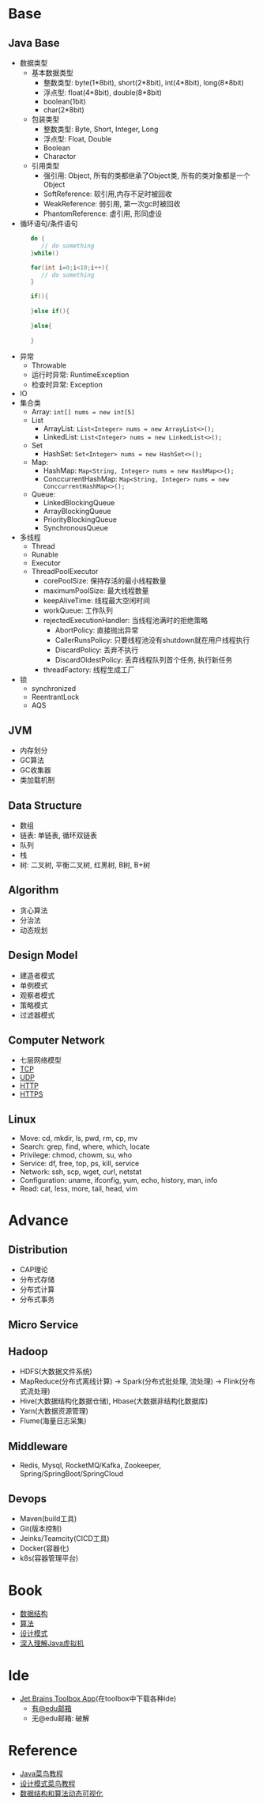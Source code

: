 # Base
## Java Base
* 数据类型
    * 基本数据类型
      * 整数类型: byte(1\*8bit), short(2\*8bit), int(4\*8bit), long(8\*8bit)
      * 浮点型: float(4\*8bit), double(8\*8bit)
      * boolean(1bit)
      * char(2\*8bit)
   * 包装类型
      * 整数类型: Byte, Short, Integer, Long
      * 浮点型: Float, Double
      * Boolean
      * Charactor
   * 引用类型
      * 强引用: Object, 所有的类都继承了Object类, 所有的类对象都是一个Object
      * SoftReference: 软引用,内存不足时被回收
      * WeakReference: 弱引用, 第一次gc时被回收
      * PhantomReference: 虚引用, 形同虚设
* 循环语句/条件语句
   ```Java
      do {
         // do something
      }while()
   ```
   ```Java
      for(int i=0;i<10;i++){
         // do something
      }
   ```
   ```Java
      if(){
      
      }else if(){
      
      }else{
      
      }
   ```
* 异常
   * Throwable
   * 运行时异常: RuntimeException
   * 检查时异常: Exception
* IO
* 集合类
   * Array: `int[] nums = new int[5]`
   * List
      * ArrayList: `List<Integer> nums = new ArrayList<>();`
      * LinkedList: `List<Integer> nums = new LinkedList<>();`
   * Set
      * HashSet: `Set<Integer> nums = new HashSet<>();`
   * Map: 
      * HashMap: `Map<String, Integer> nums = new HashMap<>();`
      * ConccurrentHashMap: `Map<String, Integer> nums = new ConccurrentHashMap<>();`
   * Queue:
      * LinkedBlockingQueue
      * ArrayBlockingQueue
      * PriorityBlockingQueue
      * SynchronousQueue
* 多线程
   * Thread
   * Runable
   * Executor
   * ThreadPoolExecutor
       * corePoolSize: 保持存活的最小线程数量
       * maximumPoolSize: 最大线程数量
       * keepAliveTime: 线程最大空闲时间
       * workQueue: 工作队列
       * rejectedExecutionHandler: 当线程池满时的拒绝策略
           * AbortPolicy: 直接抛出异常
           * CallerRunsPolicy: 只要线程池没有shutdown就在用户线程执行
           * DiscardPolicy: 丢弃不执行
           * DiscardOldestPolicy: 丢弃线程队列首个任务, 执行新任务
       * threadFactory: 线程生成工厂
* 锁
   * synchronized
   * ReentrantLock
   * AQS
## JVM
* 内存划分
* GC算法
* GC收集器
* 类加载机制
## Data Structure
* 数组
* 链表: 单链表, 循环双链表
* 队列
* 栈
* 树: 二叉树, 平衡二叉树, 红黑树, B树, B+树
## Algorithm
* 贪心算法
* 分治法
* 动态规划
## Design Model
* 建造者模式
* 单例模式
* 观察者模式
* 策略模式
* 过滤器模式
## Computer Network
* 七层网络模型
* [TCP](https://tools.ietf.org/html/rfc793)
* [UDP](https://tools.ietf.org/html/rfc768)
* [HTTP](https://developer.mozilla.org/en-US/docs/Web/HTTP#:~:text=Hypertext%20Transfer%20Protocol%20(HTTP)%20is,be%20used%20for%20other%20purposes.)
* [HTTPS](https://www.ssl.com/faqs/what-is-https/)
## Linux
* Move: cd, mkdir, ls, pwd, rm, cp, mv
* Search: grep, find, where, which, locate
* Privilege: chmod, chowm, su, who
* Service: df, free, top, ps, kill, service
* Network: ssh, scp, wget, curl, netstat
* Configuration: uname, ifconfig, yum, echo, history, man, info
* Read: cat, less, more, tail, head, vim

# Advance
## Distribution
* CAP理论
* 分布式存储
* 分布式计算
* 分布式事务
## Micro Service
## Hadoop
* HDFS(大数据文件系统)
* MapReduce(分布式离线计算) -> Spark(分布式批处理, 流处理) -> Flink(分布式流处理)
* Hive(大数据结构化数据仓储), Hbase(大数据非结构化数据库)
* Yarn(大数据资源管理)
* Flume(海量日志采集)
## Middleware
* Redis, Mysql, RocketMQ/Kafka, Zookeeper, Spring/SpringBoot/SpringCloud
## Devops
* Maven(build工具)
* Git(版本控制)
* Jeinks/Teamcity(CICD工具)
* Docker(容器化)
* k8s(容器管理平台)

# Book
* [数据结构](/book/数据结构与算法分析java语言描述原书第3版.pdf)
* [算法](/book/算法第四版.pdf)
* [设计模式](/book/HeadFirst设计模式.pdf)
* [深入理解Java虚拟机](深入理解Java虚拟机.pdf)

# Ide
* [Jet Brains Toolbox App](https://www.jetbrains.com/toolbox/app/)(在toolbox中下载各种ide)
    * [有@edu邮箱](https://www.jetbrains.com/shop/eform/students)
    * 无@edu邮箱: 破解

# Reference
* [Java菜鸟教程](https://www.runoob.com/java/java-tutorial.html)
* [设计模式菜鸟教程](https://www.runoob.com/design-pattern/design-pattern-tutorial.html)
* [数据结构和算法动态可视化](https://visualgo.net/zh)


